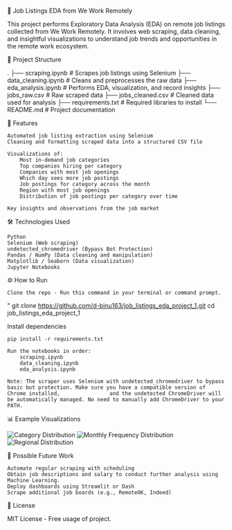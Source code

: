 🧠 Job Listings EDA from We Work Remotely

This project performs Exploratory Data Analysis (EDA) on remote job listings collected from We Work Remotely. It involves web scraping, data cleaning, and insightful visualizations to understand job trends and opportunities in the remote work ecosystem.

📁 Project Structure

.
├── scraping.ipynb        # Scrapes job listings using Selenium
├── data_cleaning.ipynb   # Cleans and preprocesses the raw data
├── eda_analysis.ipynb    # Performs EDA, visualization, and record insights
├── jobs_raw.csv          # Raw scraped data
├── jobs_cleaned.csv      # Cleaned data used for analysis
├── requirements.txt      # Required libraries to install
└── README.md             # Project documentation


🚀 Features

    Automated job listing extraction using Selenium
    Cleaning and formatting scraped data into a structured CSV file

    Visualizations of:
        Most in-demand job categories
        Top companies hiring per category
        Companies with most job openings
        Which day sees more job postings
        Job postings for category across the month
        Region with most job openings
        Distribution of job postings per category over time
        
    Key insights and observations from the job market

🛠 Technologies Used

    Python
    Selenium (Web scraping)
    undetected_chromedriver (Bypass Bot Protection)
    Pandas / NumPy (Data cleaning and manipulation)
    Matplotlib / Seaborn (Data visualization)
    Jupyter Notebooks

⚙️ How to Run

    Clone the repo - Run this command in your terminal or command prompt.
"
    git clone https://github.com/d-binu163/job_listings_eda_project_1.git
    cd job_listings_eda_project_1


Install dependencies

    pip install -r requirements.txt
    
    Run the notebooks in order:
        scraping.ipynb
        data_cleaning.ipynb
        eda_analysis.ipynb
    
    Note: The scraper uses Selenium with undetected_chromedriver to bypass basic bot protection. Make sure you have a compatible version of Chrome installed,                and the undetected ChromeDriver will be automatically managed. No need to manually add ChromeDriver to your PATH.

📊 Example Visualizations

![Category Distribution](images/top_category.png)
![Monthly Frequency Distribution](images/monthly_postings_sales.png)
![Regional Distribution](images/booming_regions.png)

📌 Possible Future Work

    Automate regular scraping with scheduling
    Obtain job descriptions and salary to conduct further analysis using Machine Learning.
    Deploy dashboards using Streamlit or Dash
    Scrape additional job boards (e.g., RemoteOK, Indeed)

📃 License

MIT License - Free usage of project.